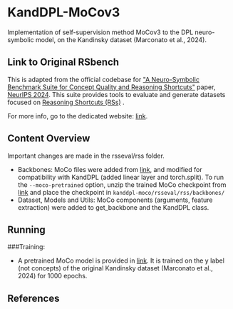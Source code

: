 # KandDPL-MoCov3
Implementation of self-supervision method MoCov3 to the DPL neuro-symbolic model, on the Kandinsky dataset (Marconato et al., 2024).


## Link to Original RSbench 

This is adapted from the official codebase for ["A Neuro-Symbolic Benchmark Suite for Concept Quality and Reasoning Shortcuts"](https://arxiv.org/abs/2406.10368) paper, [NeurIPS 2024](https://neurips.cc/Conferences/2024/). This suite provides tools to evaluate and generate datasets focused on [Reasoning Shortcuts (RSs)](https://arxiv.org/abs/2305.19951) .

For more info, go to the dedicated website: [link](https://unitn-sml.github.io/rsbench/).

## Content Overview
Important changes are made in the rsseval/rss folder.

- Backbones: MoCo files were added from [link](https://github.com/facebookresearch/moco-v3/tree/main/moco), and modified for compatibility with KandDPL (added linear layer and torch.split). To run the ```--moco-pretrained``` option, unzip the trained MoCo checkpoint from [link](https://1drv.ms/u/c/73bae07ce4f6ca55/EcR0W17g8F9Irwxqt221TkkBvPV_XPY3FMmQm6W75pfuDA?e=Dctx0A) and place the checkpoint in ``` kanddpl-moco/rsseval/rss/backbones/ ```
- Dataset, Models and Utils: MoCo components (arguments, feature extraction) were added to get_backbone and the KandDPL class.

## Running
###Training:
- A pretrained MoCo model is provided in [link](https://1drv.ms/u/c/73bae07ce4f6ca55/EcR0W17g8F9Irwxqt221TkkBvPV_XPY3FMmQm6W75pfuDA?e=Dctx0A). It is trained on the y label (not concepts) of the original Kandinsky dataset (Marconato et al., 2024) for 1000 epochs.


## References





